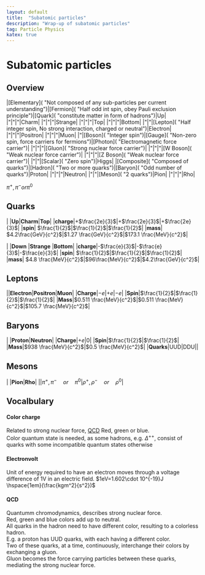```yaml
---
layout: default
title:  "Subatomic particles"
description: "Wrap-up of subatomic particles"
tag: Particle Physics
katex: true
---
```


# Subatomic particles

## Overview

|[Elementary]( "Not composed of any sub-particles per current understanding")|[Fermion]( "Half odd int spin, obey Pauli exclusion principle")|[Quark]( "constitute matter in form of hadrons")|Up|
|"|"|"|Charm|
|"|"|"|Strange|
|"|"|"|Top|
|"|"|"|Bottom|
|"|"|[Lepton]( "Half integer spin, No strong interaction, charged or neutral")|Electron|
|"|"|"|Positron|
|"|"|"|Muon|
|"|[Boson]( "Integer spin")|[Gauge]( "Non-zero spin, force carriers for fermions")|[Photon]( "Electromagnetic force carrier")|
|"|"|"|[Gluon]( "Strong nuclear force carrier")|
|"|"|"|[W Boson]( "Weak nuclear force carrier")|
|"|"|"|[Z Boson]( "Weak nuclear force carrier")|
|"|"|[Scalar]( "Zero spin")|Higgs|
|[Composite]( "Composed of quarks")|[Hadron]( "Two or more quarks")|[Baryon]( "Odd number of quarks")|Proton|
|"|"|"|Neutron|
|"|"|[Meson]( "2 quarks")|Pion|
|"|"|"|Rho|

$\pi^+, \pi^- or \pi^0$

## Quarks

| |**Up**|**Charm**|**Top**|
|**charge**|+$\frac{2e}{3}$|+$\frac{2e}{3}$|+$\frac{2e}{3}$|
|**spin**| $\frac{1}{2}$|$\frac{1}{2}$|$\frac{1}{2}$|
|**mass**| $4.2\frac{GeV}{c^2}$|$1.27 \frac{GeV}{c^2}$|$173.1 \frac{MeV}{c^2}$|

| |**Down**	|**Strange**	|**Bottom**|
|**charge**|-$\frac{e}{3}$|-$\frac{e}{3}$|-$\frac{e}{3}$|
|**spin**| $\frac{1}{2}$|$\frac{1}{2}$|$\frac{1}{2}$|
|**mass**| $4.8 \frac{MeV}{c^2}$|$96\frac{MeV}{c^2}$|$4.2\frac{GeV}{c^2}$|

## Leptons

||**Electron**|**Positron**|**Muon**|
|**Charge**|$-e$|$+e$|$-e$|
|**Spin**|$\frac{1}{2}$|$\frac{1}{2}$|$\frac{1}{2}$|
|**Mass**|$0.511 \frac{MeV}{c^2}$|$0.511 \frac{MeV}{c^2}$|$105.7 \frac{MeV}{c^2}$|

## Baryons

| |**Proton**|**Neutron**|
|**Charge**|+$e$|0|
|**Spin**|$\frac{1}{2}$|$\frac{1}{2}$|
|**Mass**|$938 \frac{MeV}{c^2}$|$0.5 \frac{MeV}{c^2}$|
|**Quarks**|UUD|DDU||

## Mesons

| |**Pion**|**Rho**|
||$\pi^+, \pi^- \hspace{1em} or \hspace{1em} \pi^0$|$\rho^+, \rho^- \hspace{1em} or \hspace{1em} \rho^0$|


## Vocalbulary

#### Color charge

Related to strong nuclear force, [QCD](#qcd "Quantum chromodynamics.")
Red, green or blue.  
Color quantum state is needed, as some hadrons, e.g. $\Delta^{++}$, consist of quarks with some incompatible quantum states otherwise 

#### Electronvolt

Unit of energy required to have an electron moves through a voltage difference of 1V in an electric field. $1eV=1.602\cdot 10^{-19}J \hspace{1em}(\frac{kgm^2}{s^2})$
#### QCD

Quantumm chromodynamics, describes strong nuclear force.  
Red, green and blue colors add up to neutral.  
All quarks in the hadron need to have different color, resulting to a colorless hadron.  
E.g. a proton has UUD quarks, with each having a different color.  
Two of these quarks, at a time, continuously, interchange their colors by exchanging a gluon.  
Gluon becomes the force carrying particles between these quarks, mediating the strong nuclear force.


